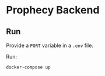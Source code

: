 # Prophecy Backend

## Run

Provide a `PORT` variable in a `.env` file.

Run:

```bash
docker-compose up
```
